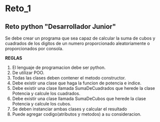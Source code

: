 # Reto_1
## Reto python "Desarrollador Junior"
Se debe crear un programa que sea capaz de calcular la suma de cubos y cuadrados de los digitos de un numero proporcionado aleatoriamente o proporcionados por consola.

**REGLAS**
1. El lenguaje de programacion debe ser python.
2. De utilizar POO.
3. Todas las clases deben contener el metodo constructor.
4. Debe existir una clase que haga la funcion de potencia e indice.
5. Debe existir una clase llamada SumaDeCuadrados que herede la clase Potencia y calcule los cuadrados.
6. Debe existir una clase llamada SumaDeCubos que herede la clase Potencia y calcule los cubos.
7. Se deben instanciar ambas clases y calcular el resultado
8. Puede agregar codigo(atributos y metodos) a su consideracion. 
